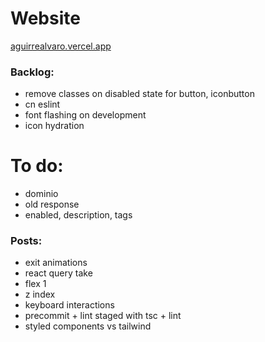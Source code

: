 # Website

[aguirrealvaro.vercel.app](https://aguirrealvaro.vercel.app/)

### Backlog:

- remove classes on disabled state for button, iconbutton
- cn eslint
- font flashing on development
- icon hydration

# To do:

- dominio
- old response
- enabled, description, tags

### Posts:

- exit animations
- react query take
- flex 1
- z index
- keyboard interactions
- precommit + lint staged with tsc + lint
- styled components vs tailwind
